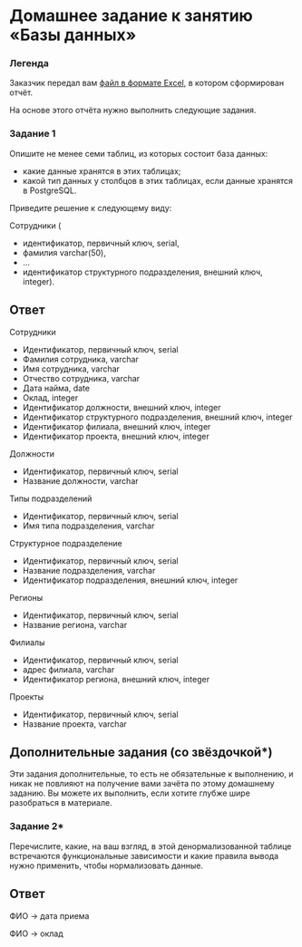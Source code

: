 # Домашнее задание к занятию «Базы данных»



### Легенда

Заказчик передал вам [файл в формате Excel](https://github.com/netology-code/sdb-homeworks/blob/main/resources/hw-12-1.xlsx), в котором сформирован отчёт. 

На основе этого отчёта нужно выполнить следующие задания.

### Задание 1

Опишите не менее семи таблиц, из которых состоит база данных:

- какие данные хранятся в этих таблицах;
- какой тип данных у столбцов в этих таблицах, если данные хранятся в PostgreSQL.

Приведите решение к следующему виду:

Сотрудники (

- идентификатор, первичный ключ, serial,
- фамилия varchar(50),
- ...
- идентификатор структурного подразделения, внешний ключ, integer).

## Ответ

Сотрудники
- Идентификатор, первичный ключ, serial
- Фамилия сотрудника, varchar
- Имя сотрудника, varchar
- Отчество сотрудника, varchar
- Дата найма, date
- Оклад, integer
- Идентификатор должности, внешний ключ, integer
- Идентификатор структурного подразделения, внешний ключ, integer
- Идентификатор филиала, внешний ключ, integer
- Идентификатор проекта, внешний ключ, integer

Должности
- Идентификатор, первичный ключ, serial
- Название должности, varchar

Типы подразделений
- Идентификатор, первичный ключ, serial
- Имя типа подразделения, varchar

Структурное подразделение
- Идентификатор, первичный ключ, serial
- Название подразделения, varchar
- Идентификатор подразделения, внешний ключ, integer

Регионы
- Идентификатор, первичный ключ, serial
- Название региона, varchar

Филиалы
- Идентификатор, первичный ключ, serial
- адрес филиала, varchar
- Идентификатор региона, внешний ключ, integer

Проекты
- Идентификатор, первичный ключ, serial
- Название проекта, varchar



## Дополнительные задания (со звёздочкой*)
Эти задания дополнительные, то есть не обязательные к выполнению, и никак не повлияют на получение вами зачёта по этому домашнему заданию. Вы можете их выполнить, если хотите глубже шире разобраться в материале.


### Задание 2*

Перечислите, какие, на ваш взгляд, в этой денормализованной таблице встречаются функциональные зависимости и какие правила вывода нужно применить, чтобы нормализовать данные.

## Ответ

ФИО -> дата приема

ФИО -> оклад
